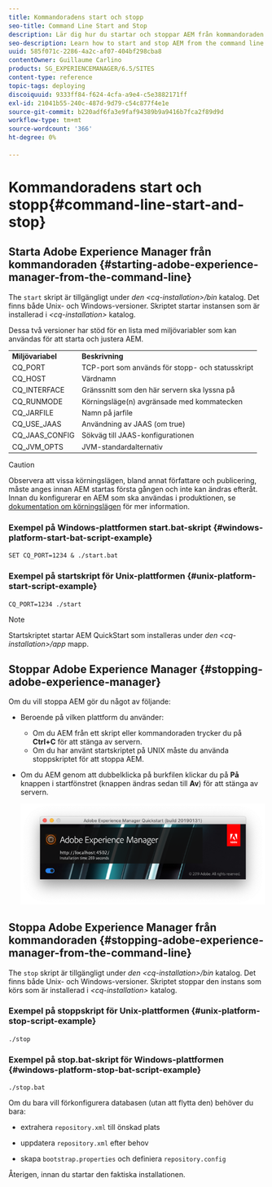 ```yaml
---
title: Kommandoradens start och stopp
seo-title: Command Line Start and Stop
description: Lär dig hur du startar och stoppar AEM från kommandoraden.
seo-description: Learn how to start and stop AEM from the command line.
uuid: 585f071c-2286-4a2c-af07-404bf298cba8
contentOwner: Guillaume Carlino
products: SG_EXPERIENCEMANAGER/6.5/SITES
content-type: reference
topic-tags: deploying
discoiquuid: 9333ff84-f624-4cfa-a9e4-c5e3882171ff
exl-id: 21041b55-240c-487d-9d79-c54c877f4e1e
source-git-commit: b220adf6fa3e9faf94389b9a9416b7fca2f89d9d
workflow-type: tm+mt
source-wordcount: '366'
ht-degree: 0%

---
```


# Kommandoradens start och stopp{#command-line-start-and-stop}

## Starta Adobe Experience Manager från kommandoraden {#starting-adobe-experience-manager-from-the-command-line}

The `start` skript är tillgängligt under *den &lt;cq-installation>/bin* katalog. Det finns både Unix- och Windows-versioner. Skriptet startar instansen som är installerad i *&lt;cq-installation>* katalog.

Dessa två versioner har stöd för en lista med miljövariabler som kan användas för att starta och justera AEM.

<table>
 <tbody>
  <tr>
   <td><strong>Miljövariabel </strong></td>
   <td><strong>Beskrivning </strong></td>
  </tr>
  <tr>
   <td>CQ_PORT</td>
   <td>TCP-port som används för stopp- och statusskript<br /> </td>
  </tr>
  <tr>
   <td>CQ_HOST</td>
   <td>Värdnamn<br /> </td>
  </tr>
  <tr>
   <td>CQ_INTERFACE</td>
   <td>Gränssnitt som den här servern ska lyssna på<br /> </td>
  </tr>
  <tr>
   <td>CQ_RUNMODE</td>
   <td>Körningsläge(n) avgränsade med kommatecken<br /> </td>
  </tr>
  <tr>
   <td>CQ_JARFILE</td>
   <td>Namn på jarfile<br /> </td>
  </tr>
  <tr>
   <td>CQ_USE_JAAS</td>
   <td>Användning av JAAS (om true)<br /> </td>
  </tr>
  <tr>
   <td>CQ_JAAS_CONFIG</td>
   <td>Sökväg till JAAS-konfigurationen<br /> </td>
  </tr>
  <tr>
   <td>CQ_JVM_OPTS</td>
   <td>JVM-standardalternativ<br /> </td>
  </tr>
 </tbody>
</table>

>[!CAUTION]
>
>Observera att vissa körningslägen, bland annat författare och publicering, måste anges innan AEM startas första gången och inte kan ändras efteråt. Innan du konfigurerar en AEM som ska användas i produktionen, se [dokumentation om körningslägen](/help/sites-deploying/configure-runmodes.md) för mer information.

### Exempel på Windows-plattformen start.bat-skript {#windows-platform-start-bat-script-example}

```shell
SET CQ_PORT=1234 & ./start.bat
```

### Exempel på startskript för Unix-plattformen {#unix-platform-start-script-example}

```shell
CQ_PORT=1234 ./start
```

>[!NOTE]
>
>Startskriptet startar AEM QuickStart som installeras under *den &lt;cq-installation>/app* mapp.

## Stoppar Adobe Experience Manager {#stopping-adobe-experience-manager}

Om du vill stoppa AEM gör du något av följande:

* Beroende på vilken plattform du använder:

   * Om du AEM från ett skript eller kommandoraden trycker du på **Ctrl+C** för att stänga av servern.
   * Om du har använt startskriptet på UNIX måste du använda stoppskriptet för att stoppa AEM.

* Om du AEM genom att dubbelklicka på burkfilen klickar du på **På** knappen i startfönstret (knappen ändras sedan till **Av**) för att stänga av servern.

   ![chlimage_1-63](assets/chlimage_1-63.png)

## Stoppa Adobe Experience Manager från kommandoraden {#stopping-adobe-experience-manager-from-the-command-line}

The `stop` skript är tillgängligt under *den &lt;cq-installation>/bin* katalog. Det finns både Unix- och Windows-versioner. Skriptet stoppar den instans som körs som är installerad i *&lt;cq-installation>* katalog.

### Exempel på stoppskript för Unix-plattformen {#unix-platform-stop-script-example}

```shell
./stop
```

### Exempel på stop.bat-skript för Windows-plattformen {#windows-platform-stop-bat-script-example}

```shell
./stop.bat
```

Om du bara vill förkonfigurera databasen (utan att flytta den) behöver du bara:

* extrahera `repository.xml` till önskad plats

* uppdatera `repository.xml` efter behov

* skapa `bootstrap.properties` och definiera `repository.config`

Återigen, innan du startar den faktiska installationen.
